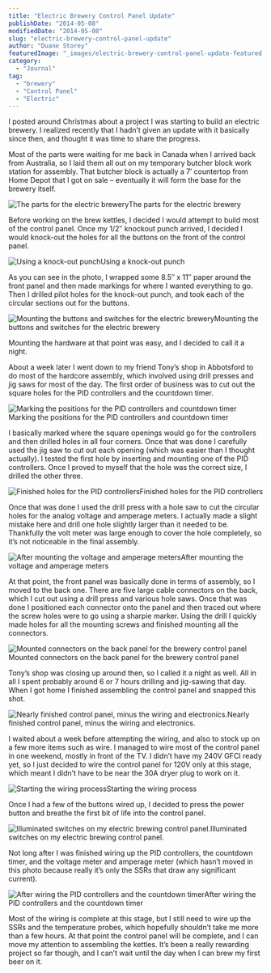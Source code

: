 ```yaml
---
title: "Electric Brewery Control Panel Update"
publishDate: "2014-05-08"
modifiedDate: "2014-05-08"
slug: "electric-brewery-control-panel-update"
author: "Duane Storey"
featuredImage: "_images/electric-brewery-control-panel-update-featured.jpg"
category:
  - "Journal"
tag:
  - "brewery"
  - "Control Panel"
  - "Electric"
---
```


I posted around Christmas about a project I was starting to build an electric brewery. I realized recently that I hadn’t given an update with it basically since then, and thought it was time to share the progress.

Most of the parts were waiting for me back in Canada when I arrived back from Australia, so I laid them all out on my temporary butcher block work station for assembly. That butcher block is actually a 7′ countertop from Home Depot that I got on sale – eventually it will form the base for the brewery itself.

![The parts for the electric brewery](_images/electric-brewery-control-panel-update-1.jpg)The parts for the electric brewery



Before working on the brew kettles, I decided I would attempt to build most of the control panel. Once my 1/2″ knockout punch arrived, I decided I would knock-out the holes for all the buttons on the front of the control panel.

![Using a knock-out punch](_images/electric-brewery-control-panel-update-2.jpg)Using a knock-out punch



As you can see in the photo, I wrapped some 8.5″ x 11″ paper around the front panel and then made markings for where I wanted everything to go. Then I drilled pilot holes for the knock-out punch, and took each of the circular sections out for the buttons.

![Mounting the buttons and switches for the electric brewery](_images/electric-brewery-control-panel-update-3.jpg)Mounting the buttons and switches for the electric brewery



Mounting the hardware at that point was easy, and I decided to call it a night.

About a week later I went down to my friend Tony’s shop in Abbotsford to do most of the hardcore assembly, which involved using drill presses and jig saws for most of the day. The first order of business was to cut out the square holes for the PID controllers and the countdown timer.

![Marking the positions for the PID controllers and countdown timer](_images/electric-brewery-control-panel-update-4.jpg)Marking the positions for the PID controllers and countdown timer



I basically marked where the square openings would go for the controllers and then drilled holes in all four corners. Once that was done I carefully used the jig saw to cut out each opening (which was easier than I thought actually). I tested the first hole by inserting and mounting one of the PID controllers. Once I proved to myself that the hole was the correct size, I drilled the other three.

![Finished holes for the PID controllers](_images/electric-brewery-control-panel-update-5.jpg)Finished holes for the PID controllers



Once that was done I used the drill press with a hole saw to cut the circular holes for the analog voltage and amperage meters. I actually made a slight mistake here and drill one hole slightly larger than it needed to be. Thankfully the volt meter was large enough to cover the hole completely, so it’s not noticeable in the final assembly.

![After mounting the voltage and amperage meters](_images/electric-brewery-control-panel-update-6.jpg)After mounting the voltage and amperage meters



At that point, the front panel was basically done in terms of assembly, so I moved to the back one. There are five large cable connectors on the back, which I cut out using a drill press and various hole saws. Once that was done I positioned each connector onto the panel and then traced out where the screw holes were to go using a sharpie marker. Using the drill I quickly made holes for all the mounting screws and finished mounting all the connectors.

![Mounted connectors on the back panel for the brewery control panel](_images/electric-brewery-control-panel-update-7.jpg)Mounted connectors on the back panel for the brewery control panel



Tony’s shop was closing up around then, so I called it a night as well. All in all I spent probably around 6 or 7 hours drilling and jig-sawing that day. When I got home I finished assembling the control panel and snapped this shot.

![Nearly finished control panel, minus the wiring and electronics.](_images/electric-brewery-control-panel-update-8.jpg)Nearly finished control panel, minus the wiring and electronics.



I waited about a week before attempting the wiring, and also to stock up on a few more items such as wire. I managed to wire most of the control panel in one weekend, mostly in front of the TV. I didn’t have my 240V GFCI ready yet, so I just decided to wire the control panel for 120V only at this stage, which meant I didn’t have to be near the 30A dryer plug to work on it.

![Starting the wiring process](_images/electric-brewery-control-panel-update-9.jpg)Starting the wiring process



Once I had a few of the buttons wired up, I decided to press the power button and breathe the first bit of life into the control panel.

![Illuminated switches on my electric brewing control panel.](_images/electric-brewery-control-panel-update-10.jpg)Illuminated switches on my electric brewing control panel.



Not long after I was finished wiring up the PID controllers, the countdown timer, and the voltage meter and amperage meter (which hasn’t moved in this photo because really it’s only the SSRs that draw any significant current).

![After wiring the PID controllers and the countdown timer](_images/electric-brewery-control-panel-update-11.jpg)After wiring the PID controllers and the countdown timer



Most of the wiring is complete at this stage, but I still need to wire up the SSRs and the temperature probes, which hopefully shouldn’t take me more than a few hours. At that point the control panel will be complete, and I can move my attention to assembling the kettles. It’s been a really rewarding project so far though, and I can’t wait until the day when I can brew my first beer on it.